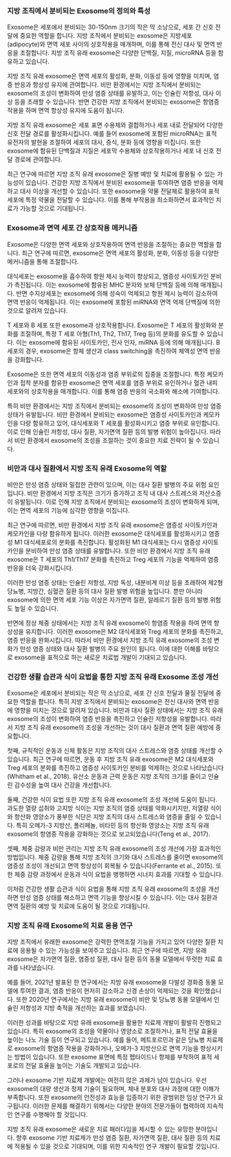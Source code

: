 ### 지방 조직에서 분비되는 Exosome의 정의와 특성

Exosome은 세포에서 분비되는 30-150nm 크기의 작은 막 소낭으로, 세포 간 신호 전달에 중요한 역할을 합니다. 지방 조직에서 분비되는 exosome은 지방세포(adipocyte)와 면역 세포 사이의 상호작용을 매개하며, 이를 통해 전신 대사 및 면역 반응을 조절합니다. 지방 조직 유래 exosome은 다양한 단백질, 지질, microRNA 등을 함유하고 있습니다.

지방 조직 유래 exosome은 면역 세포의 활성화, 분화, 이동성 등에 영향을 미치며, 염증 반응과 항상성 유지에 관여합니다. 비만 환경에서는 지방 조직에서 분비되는 exosome의 조성이 변화하여 만성 염증 상태를 유발하고, 이는 인슐린 저항성, 대사 이상 등을 초래할 수 있습니다. 반면 건강한 지방 조직에서 분비되는 exosome은 항염증 작용을 하며 면역 항상성 유지에 도움이 됩니다.

지방 조직 유래 exosome은 세포 표면 수용체와 결합하거나 세포 내로 전달되어 다양한 신호 전달 경로를 활성화시킵니다. 예를 들어 exosome에 포함된 microRNA는 표적 유전자의 발현을 조절하여 세포의 대사, 증식, 분화 등에 영향을 미칩니다. 또한 exosome에 함유된 단백질과 지질은 세포막 수용체와 상호작용하거나 세포 내 신호 전달 경로에 관여합니다.

최근 연구에 따르면 지방 조직 유래 exosome은 질병 예방 및 치료에 활용될 수 있는 가능성이 있습니다. 건강한 지방 조직에서 분비된 exosome을 투여하면 염증 반응을 억제하고 대사 이상을 개선할 수 있습니다. 또한 exosome을 약물 전달체로 활용하여 표적 세포에 특정 약물을 전달할 수 있습니다. 이를 통해 부작용을 최소화하면서 효과적인 치료가 가능할 것으로 기대됩니다.


### Exosome과 면역 세포 간 상호작용 메커니즘

Exosome은 다양한 면역 세포와 상호작용하여 면역 반응을 조절하는 중요한 역할을 합니다. 최근 연구에 따르면, exosome은 면역 세포의 활성화, 분화, 이동성 등을 다양한 메커니즘을 통해 조절합니다.

대식세포는 exosome을 흡수하여 항원 제시 능력이 향상되고, 염증성 사이토카인 분비가 촉진됩니다. 이는 exosome에 함유된 MHC 분자와 보체 단백질 등에 의해 매개됩니다. 반면 수지상세포는 exosome에 의해 성숙이 억제되고 항원 제시 능력이 감소하여 면역 반응이 억제됩니다. 이는 exosome에 포함된 miRNA와 면역 억제 단백질에 의한 것으로 알려져 있습니다.

T 세포와 B 세포 또한 exosome과 상호작용합니다. Exosome은 T 세포의 활성화와 분화를 조절하며, 특정 T 세포 아형(Th1, Th2, Th17, Treg 등)의 분화를 유도할 수 있습니다. 이는 exosome에 함유된 사이토카인, 전사 인자, miRNA 등에 의해 매개됩니다. B 세포의 경우, exosome은 항체 생산과 class switching을 촉진하여 체액성 면역 반응을 강화합니다.

Exosome은 또한 면역 세포의 이동성과 염증 부위로의 집중을 조절합니다. 특정 케모카인과 접착 분자를 함유한 exosome은 면역 세포를 염증 부위로 유인하거나 혈관 내피 세포와의 상호작용을 매개합니다. 이를 통해 염증 반응의 국소화와 해소에 기여합니다.

특히 비만 환경에서는 지방 조직에서 분비되는 exosome의 조성이 변화하여 만성 염증 상태가 유발됩니다. 비만 환경에서 분비되는 exosome은 염증성 사이토카인과 케모카인을 다량 함유하고 있어, 대식세포와 T 세포를 활성화시키고 염증 부위로 유인합니다. 이로 인해 인슐린 저항성, 대사 질환, 자가면역 질환 등의 발병 위험이 높아집니다. 따라서 비만 환경에서 exosome의 조성을 조절하는 것이 중요한 치료 전략이 될 수 있습니다.


### 비만과 대사 질환에서 지방 조직 유래 Exosome의 역할

비만은 만성 염증 상태와 밀접한 관련이 있으며, 이는 대사 질환 발병의 주요 위험 요인입니다. 비만 환경에서 지방 조직은 크기가 증가하고 조직 내 대사 스트레스와 저산소증이 유발됩니다. 이로 인해 지방 조직에서 분비되는 exosome의 조성이 변화하게 되며, 이는 면역 세포의 기능에 심각한 영향을 미칩니다.

최근 연구에 따르면, 비만 환경에서 지방 조직 유래 exosome은 염증성 사이토카인과 케모카인을 다량 함유하게 됩니다. 이러한 exosome은 대식세포를 활성화시키고 염증성 M1 대식세포로의 분화를 촉진합니다. 활성화된 M1 대식세포는 다시 염증성 사이토카인을 분비하여 만성 염증 상태를 유발합니다. 또한 비만 환경에서 지방 조직 유래 exosome은 T 세포의 Th1/Th17 분화를 촉진하고 Treg 세포의 기능을 억제하여 염증 반응을 더욱 강화시킵니다.

이러한 만성 염증 상태는 인슐린 저항성, 지방 독성, 내분비계 이상 등을 초래하여 제2형 당뇨병, 지방간, 심혈관 질환 등의 대사 질환 발병 위험을 높입니다. 뿐만 아니라 exosome에 의한 면역 세포 기능 이상은 자가면역 질환, 알레르기 질환 등의 발병 위험도 높일 수 있습니다.

반면에 정상 체중 상태에서는 지방 조직 유래 exosome이 항염증 작용을 하여 면역 항상성을 유지합니다. 이러한 exosome은 M2 대식세포와 Treg 세포의 분화를 촉진하고, 염증 반응을 완화시킵니다. 따라서 비만 환경에서 지방 조직 유래 exosome의 조성 변화가 만성 염증 상태와 대사 질환 발병의 주요 원인이 됩니다. 이에 대한 이해를 바탕으로 exosome을 표적으로 하는 새로운 치료법 개발이 기대되고 있습니다.


### 건강한 생활 습관과 식이 요법을 통한 지방 조직 유래 Exosome 조성 개선

Exosome은 세포에서 분비되는 작은 막 소낭으로, 세포 간 신호 전달과 물질 전달에 중요한 역할을 합니다. 특히 지방 조직에서 분비되는 exosome은 전신 대사와 면역 반응에 영향을 미치는 것으로 알려져 있습니다. 비만과 대사 질환 상태에서는 지방 조직 유래 exosome의 조성이 변화하여 염증 반응을 촉진하고 인슐린 저항성을 유발합니다. 따라서 지방 조직 유래 exosome의 조성을 개선하는 것이 대사 질환과 면역 질환 예방에 중요합니다.

첫째, 규칙적인 운동과 신체 활동은 지방 조직의 대사 스트레스와 염증 상태를 개선할 수 있습니다. 최근 연구에 따르면, 운동 후 지방 조직 유래 exosome은 M2 대식세포와 Treg 세포의 분화를 촉진하고 염증성 사이토카인 분비를 억제하는 것으로 나타났습니다(Whitham et al., 2018). 유산소 운동과 근력 운동은 지방 조직의 크기를 줄이고 인슐린 감수성을 높여 대사 건강을 개선합니다.

둘째, 건강한 식이 요법 또한 지방 조직 유래 exosome의 조성 개선에 도움이 됩니다. 과도한 열량 섭취와 고지방 식이는 지방 조직의 염증 상태를 악화시키지만, 저열량 식이와 항산화 영양소가 풍부한 식단은 지방 조직의 대사 스트레스와 염증을 줄일 수 있습니다. 특히 오메가-3 지방산, 폴리페놀, 비타민 등의 항산화 영양소는 지방 조직 유래 exosome의 항염증 작용을 강화하는 것으로 보고되었습니다(Teng et al., 2017).

셋째, 체중 감량과 비만 관리는 지방 조직 유래 exosome의 조성 개선에 가장 효과적인 방법입니다. 체중 감량을 통해 지방 조직의 크기와 대사 스트레스를 줄이면 exosome의 염증성 조성이 개선되고 면역 항상성이 회복될 수 있습니다(Ferrante et al., 2015). 또한 체중 감량 과정에서 운동과 식이 요법을 병행하면 시너지 효과를 기대할 수 있습니다.

이처럼 건강한 생활 습관과 식이 요법을 통해 지방 조직 유래 exosome의 조성을 개선하면 만성 염증 상태를 해소하고 면역 기능을 향상시킬 수 있습니다. 이는 대사 질환과 면역 질환의 예방 및 치료에 도움이 될 것으로 기대됩니다.


### 지방 조직 유래 Exosome의 치료 응용 연구

지방 조직에서 유래한 exosome은 강력한 면역조절 기능을 가지고 있어 다양한 질환 치료에 응용될 수 있는 가능성을 보여주고 있습니다. 최근 연구에 따르면, 지방 유래 exosome은 자가면역 질환, 염증성 질환, 대사 질환 등의 동물 모델에서 뚜렷한 치료 효과를 나타냈습니다.

예를 들어, 2021년 발표된 한 연구에서는 지방 유래 exosome을 다발성 경화증 동물 모델에 투여한 결과, 염증 반응이 현저히 감소하고 신경 손상이 억제되는 것을 확인했습니다. 또한 2020년 연구에서는 지방 유래 exosome이 비만 및 당뇨병 동물 모델에서 인슐린 저항성과 지방 축적을 개선하는 효과를 보였습니다.

이러한 성과를 바탕으로 지방 유래 exosome을 활용한 치료제 개발이 활발히 진행되고 있습니다. 특히 exosome의 조성을 약물이나 영양소로 조절하거나, 표적 전달 효율을 높이는 나노 기술 등이 연구되고 있습니다. 예를 들어, 메트포르민과 같은 당뇨병 치료제로 exosome의 항염증 작용을 강화하거나, 오메가-3 지방산으로 면역 기능을 향상시키는 방법이 있습니다. 또한 exosome 표면에 특정 펩타이드나 항체를 부착하여 표적 세포로의 전달 효율을 높이는 기술도 개발되고 있습니다.

그러나 exosome 기반 치료제 개발에는 여전히 많은 과제가 남아 있습니다. 우선 exosome의 대량 생산과 정제 기술이 필요하며, 체내 분포와 대사 과정에 대한 이해가 부족합니다. 또한 exosome의 안전성과 효능을 입증하기 위한 광범위한 임상 연구가 요구됩니다. 이러한 문제를 해결하기 위해서는 다양한 분야의 전문가들이 협력하여 지속적인 연구를 수행해야 할 것입니다.

지방 조직 유래 exosome은 새로운 치료 패러다임을 제시할 수 있는 유망한 분야입니다. 향후 exosome 기반 치료제가 만성 염증 질환, 자가면역 질환, 대사 질환 등의 치료에 적용될 수 있을 것으로 기대되며, 이를 위한 지속적인 연구 개발이 필요할 것입니다.

